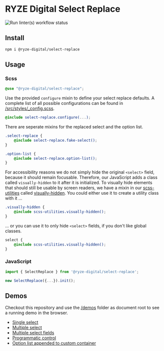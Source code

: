 # RYZE Digital Select Replace

![Run linter(s) workflow status](https://github.com/ryze-digital/select-replace/actions/workflows/run-lint.yml/badge.svg)

## Install

```sh
npm i @ryze-digital/select-replace
```

## Usage

### Scss

```scss
@use "@ryze-digital/select-replace";
```

Use the provided `configure` mixin to define your select replace defaults. A complete list of all possible configurations can
be found in [/src/styles/_config.scss](src/styles/_config.scss).

```scss
@include select-replace.configure(...);
```

There are seperate mixins for the replaced select and the option list.

```scss
.select-replace {
    @include select-replace.fake-select();
}

.option-list {
    @include select-replace.option-list();
}
```

For accessibility reasons we do not simply hide the original `<select>` field, because it should remain focusable.
Therefore, our JavaScript adds a class called `visually-hidden` to it after it is initialized. To visually hide elements
that should still be usable by screen readers, we have a mixin in our
[scss-utilities](https://github.com/ryze-digital/scss-utilities) called [visually-hidden](https://github.com/ryze-digital/scss-utilities/blob/main/src/_accessibility.scss#L10).
You could either use it to create a utility class with it ...

```Scss
.visually-hidden {
    @include scss-utilities.visually-hidden();
}
```

... or you can use it to only hide `<select>` fields, if you don't like global classes.

```Scss
select {
    @include scss-utilities.visually-hidden();
}
```

### JavaScript

```js
import { SelectReplace } from '@ryze-digital/select-replace';
```

```js
new SelectReplace({...}).init();
```

## Demos

Checkout this repository and use the [/demos](/demos) folder as document root to see a running demo in the browser.

- [Single select](/demos/single-select.html)
- [Multiple select](/demos/multiple-select.html)
- [Multiple select fields](/demos/multiple-select-fields.html)
- [Programmatic control](/demos/programmatic-control.html)
- [Option list appended to custom container](/demos/option-list-appended-to-custom-container.html)